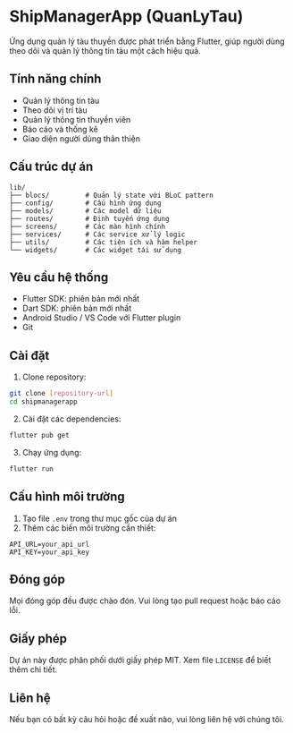 
# ShipManagerApp (QuanLyTau)

Ứng dụng quản lý tàu thuyền được phát triển bằng Flutter, giúp người dùng theo dõi và quản lý thông tin tàu một cách hiệu quả.

## Tính năng chính

- Quản lý thông tin tàu
- Theo dõi vị trí tàu
- Quản lý thông tin thuyền viên
- Báo cáo và thống kê
- Giao diện người dùng thân thiện

## Cấu trúc dự án

```
lib/
├── blocs/         # Quản lý state với BLoC pattern
├── config/        # Cấu hình ứng dụng
├── models/        # Các model dữ liệu
├── routes/        # Định tuyến ứng dụng
├── screens/       # Các màn hình chính
├── services/      # Các service xử lý logic
├── utils/         # Các tiện ích và hàm helper
└── widgets/       # Các widget tái sử dụng
```

## Yêu cầu hệ thống

- Flutter SDK: phiên bản mới nhất
- Dart SDK: phiên bản mới nhất
- Android Studio / VS Code với Flutter plugin
- Git

## Cài đặt

1. Clone repository:

```bash
git clone [repository-url]
cd shipmanagerapp
```

2. Cài đặt các dependencies:

```bash
flutter pub get
```

3. Chạy ứng dụng:

```bash
flutter run
```

## Cấu hình môi trường

1. Tạo file `.env` trong thư mục gốc của dự án
2. Thêm các biến môi trường cần thiết:

```
API_URL=your_api_url
API_KEY=your_api_key
```

## Đóng góp

Mọi đóng góp đều được chào đón. Vui lòng tạo pull request hoặc báo cáo lỗi.

## Giấy phép

Dự án này được phân phối dưới giấy phép MIT. Xem file `LICENSE` để biết thêm chi tiết.

## Liên hệ

Nếu bạn có bất kỳ câu hỏi hoặc đề xuất nào, vui lòng liên hệ với chúng tôi.
